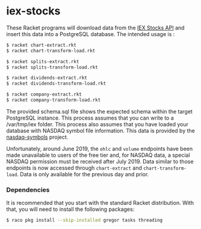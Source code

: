 # iex-stocks
These Racket programs will download data from the [IEX Stocks API](https://iextrading.com/developer/docs/#stocks) and insert this data into a PostgreSQL database. The intended usage is :

```bash
$ racket chart-extract.rkt
$ racket chart-transform-load.rkt
```

```bash
$ racket splits-extract.rkt
$ racket splits-transform-load.rkt
```

```bash
$ racket dividends-extract.rkt
$ racket dividends-transform-load.rkt
```

```bash
$ racket company-extract.rkt
$ racket company-transform-load.rkt
```

The provided schema.sql file shows the expected schema within the target PostgreSQL instance. This process assumes that you can write to a /var/tmp/iex folder. This process also assumes that you have loaded your database with NASDAQ symbol file information. This data is provided by the [nasdaq-symbols](https://github.com/evdubs/nasdaq-symbols) project.

Unfortunately, around June 2019, the `ohlc` and `volume` endpoints have been made unavailable to users of the free tier and, for NASDAQ data, a special NASDAQ permission must be received after July 2019. Data similar to those endpoints is now accessed through `chart-extract` and `chart-transform-load`. Data is only available for the previous day and prior.

### Dependencies

It is recommended that you start with the standard Racket distribution. With that, you will need to install the following packages:

```bash
$ raco pkg install --skip-installed gregor tasks threading
```
